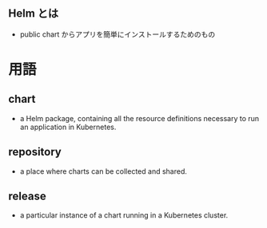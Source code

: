## Helm とは
- public chart からアプリを簡単にインストールするためのもの

# 用語

## chart
- a Helm package, containing all the resource definitions necessary to run an application in Kubernetes.

## repository
- a place where charts can be collected and shared.

## release
- a particular instance of a chart running in a Kubernetes cluster.


